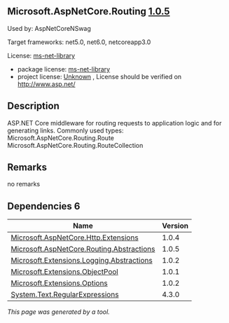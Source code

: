 Microsoft.AspNetCore.Routing [1.0.5](https://www.nuget.org/packages/Microsoft.AspNetCore.Routing/1.0.5)
--------------------

Used by: AspNetCoreNSwag

Target frameworks: net5.0, net6.0, netcoreapp3.0

License: [ms-net-library](../../../../licenses/ms-net-library) 

- package license: [ms-net-library](http://www.microsoft.com/web/webpi/eula/net_library_eula_enu.htm) 
- project license: [Unknown](http://www.asp.net/) , License should be verified on http://www.asp.net/

Description
-----------
ASP.NET Core middleware for routing requests to application logic and for generating links.
Commonly used types:
 Microsoft.AspNetCore.Routing.Route
Microsoft.AspNetCore.Routing.RouteCollection

Remarks
-----------
no remarks


Dependencies 6
-----------

|Name|Version|
|----------|:----|
|[Microsoft.AspNetCore.Http.Extensions](../../../../packages/nuget.org/microsoft.aspnetcore.http.extensions/1.0.4)|1.0.4|
|[Microsoft.AspNetCore.Routing.Abstractions](../../../../packages/nuget.org/microsoft.aspnetcore.routing.abstractions/1.0.5)|1.0.5|
|[Microsoft.Extensions.Logging.Abstractions](../../../../packages/nuget.org/microsoft.extensions.logging.abstractions/1.0.2)|1.0.2|
|[Microsoft.Extensions.ObjectPool](../../../../packages/nuget.org/microsoft.extensions.objectpool/1.0.1)|1.0.1|
|[Microsoft.Extensions.Options](../../../../packages/nuget.org/microsoft.extensions.options/1.0.2)|1.0.2|
|[System.Text.RegularExpressions](../../../../packages/nuget.org/system.text.regularexpressions/4.3.0)|4.3.0|

*This page was generated by a tool.*
